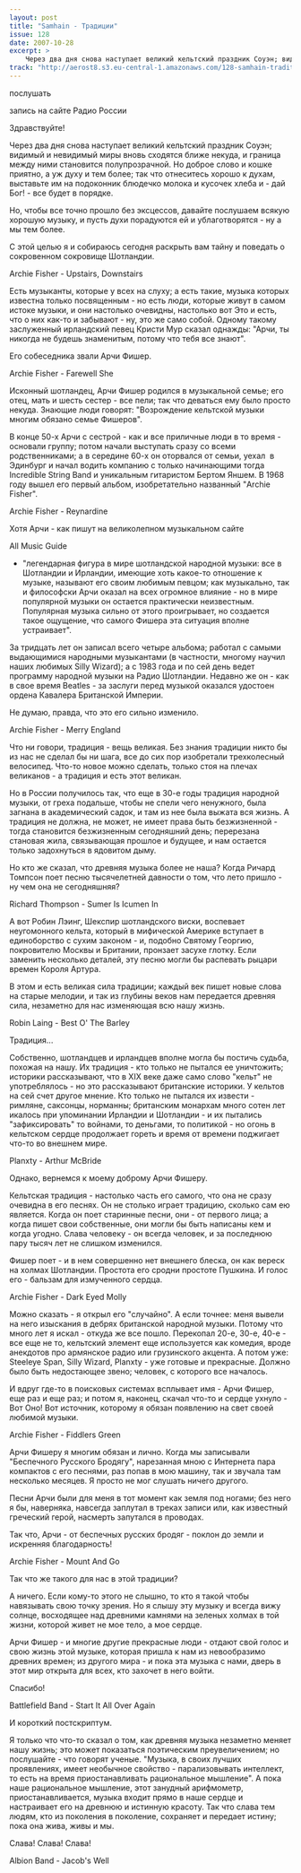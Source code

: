 ```yaml
---
layout: post
title: "Samhain - Традиции"
issue: 128
date: 2007-10-28
excerpt: >
    Через два дня снова наступает великий кельтский праздник Соуэн; видимый и невидимый миры вновь сходятся ближе некуда, и граница между ними становится полупрозрачной. Но доброе слово и кошке приятно, а уж духу и тем более; так что отнеситесь хорошо к духам, выставьте им на подоконник блюдечко молока и кусочек хлеба и - дай Бог! - все будет в порядке.
track: "http://aerost8.s3.eu-central-1.amazonaws.com/128-samhain-traditsii.mp3"
---
```


послушать

запись на сайте Радио России

Здравствуйте!

Через два дня снова наступает великий кельтский праздник Соуэн; видимый и невидимый миры вновь сходятся ближе некуда, и граница между ними становится полупрозрачной. Но доброе слово и кошке приятно, а уж духу и тем более; так что отнеситесь хорошо к духам, выставьте им на подоконник блюдечко молока и кусочек хлеба и - дай Бог! - все будет в порядке.

Но, чтобы все точно прошло без эксцессов, давайте послушаем всякую хорошую музыку, и пусть духи порадуются ей и ублаготворятся - ну а мы тем более.

С этой целью я и собираюсь сегодня раскрыть вам тайну и поведать о сокровенном сокровище Шотландии.

Archie Fisher - Upstairs, Downstairs

Есть музыканты, которые у всех на слуху; а есть такие, музыка которых известна только посвященным - но есть люди, которые живут в самом истоке музыки, и они настолько очевидны, настолько вот Это и есть, что о них как-то и забывают - ну, это же само собой. Одному такому заслуженный ирландский певец Кристи Мур сказал однажды: "Арчи, ты никогда не будешь знаменитым, потому что тебя все знают".

Его собеседника звали Арчи Фишер.

Archie Fisher - Farewell She

Исконный шотландец, Арчи Фишер родился в музыкальной семье; его отец, мать и шесть сестер - все пели; так что деваться ему было просто некуда. Знающие люди говорят: "Возрождение кельтской музыки многим обязано семье Фишеров".

В конце 50-х Арчи с сестрой - как и все приличные люди в то время - основали группу; потом начали выступать сразу со всеми родственниками; а в середине 60-х он оторвался от семьи, уехал  в Эдинбург и начал водить компанию с только начинающими тогда Incredible String Band и уникальным гитаристом Бертом Яншем. В 1968 году вышел его первый альбом, изобретательно названный "Archie Fisher".

Archie Fisher - Reynardine

Хотя Арчи - как пишут на великолепном музыкальном сайте

All Music Guide

- "легендарная фигура в мире шотландской народной музыки: все в Шотландии и Ирландии, имеющие хоть какое-то отношение к музыке, называют его своим любимым певцом; как музыкально, так и философски Арчи оказал на всех огромное влияние - но в мире популярной музыки он остается практически неизвестным. Популярная музыка сильно от этого проигрывает, но создается такое ощущение, что самого Фишера эта ситуация вполне устраивает".

За тридцать лет он записал всего четыре альбома; работал с самыми выдающимися народными музыкантами (в частности, многому научил наших любимых Silly Wizard); а с 1983 года и по сей день ведет программу народной музыки на Радио Шотландии. Недавно же он - как в свое время Beatles - за заслуги перед музыкой оказался удостоен ордена Кавалера Британской Империи.

Не думаю, правда, что это его сильно изменило.

Archie Fisher - Merry England

Что ни говори, традиция - вещь великая. Без знания традиции никто бы из нас не сделал бы ни шага, все до сих пор изобретали трехколесный велосипед. Что-то новое можно сделать, только стоя на плечах великанов - а традиция и есть этот великан.

Но в России получилось так, что еще в 30-е годы традиция народной музыки, от греха подальше, чтобы не спели чего ненужного, была загнана в академический садок, и там из нее была выжата вся жизнь. А традиция не должна, не может, не имеет права быть безжизненной - тогда становится безжизненным сегодняшний день; перерезана становая жила, связывающая прошлое и будущее, и нам остается только задохнуться в ядовитом дыму.

Но кто же сказал, что древняя музыка более не наша? Когда Ричард Томпсон поет песню тысячелетней давности о том, что лето пришло - ну чем она не сегодняшняя?

Richard Thompson - Sumer Is Icumen In

А вот Робин Лэинг, Шекспир шотландского виски, воспевает неугомонного кельта, который в мифической Америке вступает в единоборство с сухим законом - и, подобно Святому Георгию, покровителю Москвы и Британии, пронзает засухе глотку. Если заменить несколько деталей, эту песню могли бы распевать рыцари времен Короля Артура.

В этом и есть великая сила традиции; каждый век пишет новые слова на старые мелодии, и так из глубины веков нам передается древняя сила, незаметно для нас изменяющая всю нашу жизнь.

Robin Laing - Best O' The Barley

Традиция...

Собственно, шотландцев и ирландцев вполне могла бы постичь судьба, похожая на нашу. Их традиция - кто только не пытался ее уничтожить; историки рассказывают, что в XIX веке даже само слово "кельт" не употреблялось - но это рассказывают британские историки. У кельтов на сей счет другое мнение. Кто только не пытался их извести - римляне, саксонцы, норманны; британским монархам много сотен лет икалось при упоминании Ирландии и Шотландии - и их пытались "зафиксировать" то войнами, то деньгами, то политикой - но огонь в кельтском сердце продолжает гореть и время от времени поджигает что-то во внешнем мире.

Planxty - Arthur McBride

Однако, вернемся к моему доброму Арчи Фишеру.

Кельтская традиция - настолько часть его самого, что она не сразу очевидна в его песнях. Он не столько играет традицию, сколько сам ею является. Когда он поет старинные песни, они - от первого лица; а когда пишет свои собственные, они могли бы быть написаны кем и когда угодно. Слава человеку - он всегда человек, и за последнюю пару тысяч лет не слишком изменился.

Фишер поет - и в нем совершенно нет внешнего блеска, он как вереск на холмах Шотландии. Простота его сродни простоте Пушкина. И голос его - бальзам для измученного сердца.

Archie Fisher - Dark Eyed Molly

Можно сказать - я открыл его "случайно". А если точнее: меня вывели на него изыскания в дебрях британской народной музыки. Потому что много лет я искал - откуда же все пошло. Перекопал 20-е, 30-е, 40-е - все еще не то, кельтский элемент еще используется как комедия, вроде анекдотов про армянское радио или грузинского акцента. А потом уже: Steeleye Span, Silly Wizard, Planxty - уже готовые и прекрасные. Должно было быть недостающее звено; человек, с которого все началось.

И вдруг где-то в поисковых системах всплывает имя - Арчи Фишер, еще раз и еще раз; и потом я, наконец, скачал что-то и сердце ухнуло - Вот Оно! Вот источник, которому я обязан появлению на свет своей любимой музыки.

Archie Fisher - Fiddlers Green

Арчи Фишеру я многим обязан и лично. Когда мы записывали "Беспечного Русского Бродягу", нарезанная мною с Интернета пара компактов с его песнями, раз попав в мою машину, так и звучала там несколько месяцев. Я просто не мог слушать ничего другого.

Песни Арчи были для меня в тот момент как земля под ногами; без него я бы, наверняка, навсегда заплутал в треках записи или, как известный греческий герой, насмерть запутался в проводах.

Так что, Арчи - от беспечных русских бродяг - поклон до земли и искренняя благодарность!

Archie Fisher - Mount And Go

Так что же такого для нас в этой традиции?

А ничего. Если кому-то этого не слышно, то кто я такой чтобы навязывать свою точку зрения. Но я слышу эту музыку и всегда вижу солнце, восходящее над древними камнями на зеленых холмах в той жизни, которой живет не мое тело, а мое сердце.

Арчи Фишер - и многие другие прекрасные люди - отдают свой голос и свою жизнь этой музыке, которая пришла к нам из невообразимо древних времен; из другого мира - и пока эта музыка с нами, дверь в этот мир открыта для всех, кто захочет в него войти.

Спасибо!

Battlefield Band - Start It All Over Again

И короткий постскриптум.

Я только что что-то сказал о том, как древняя музыка незаметно меняет нашу жизнь; это может показаться поэтическим преувеличением; но послушайте - что говорят ученые. "Музыка, в своих лучших проявлениях, имеет необычное свойство - парализовывать интеллект, то есть на время приостанавливать рациональное мышление". А пока наше рациональное мышление, этот занудный арифмометр, приостанавливается, музыка входит прямо в наше сердце и настраивает его на древнюю и истинную красоту. Так что слава тем людям, кто из поколения в поколение, сохраняет и передает истину; пока она жива, живы и мы.

Слава! Слава! Слава!

Albion Band - Jacob's Well
